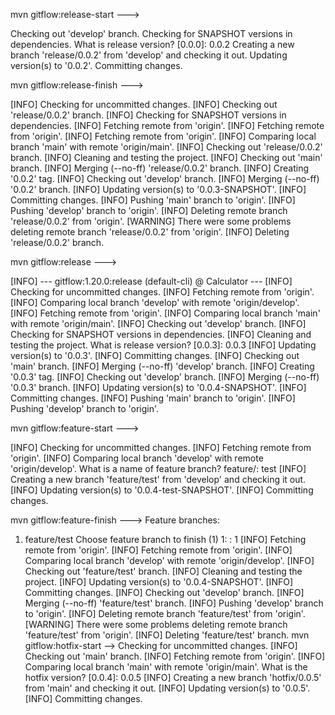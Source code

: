 mvn gitflow:release-start --->

Checking out 'develop' branch.
Checking for SNAPSHOT versions in dependencies.
What is release version? [0.0.0]: 0.0.2
Creating a new branch 'release/0.0.2' from 'develop' and checking it out.
Updating version(s) to '0.0.2'.
Committing changes.


mvn gitflow:release-finish  --->

[INFO] Checking for uncommitted changes.
[INFO] Checking out 'release/0.0.2' branch.
[INFO] Checking for SNAPSHOT versions in dependencies.
[INFO] Fetching remote from 'origin'.
[INFO] Fetching remote from 'origin'.
[INFO] Fetching remote from 'origin'.
[INFO] Comparing local branch 'main' with remote 'origin/main'.
[INFO] Checking out 'release/0.0.2' branch.
[INFO] Cleaning and testing the project.
[INFO] Checking out 'main' branch.
[INFO] Merging (--no-ff) 'release/0.0.2' branch.
[INFO] Creating '0.0.2' tag.
[INFO] Checking out 'develop' branch.
[INFO] Merging (--no-ff) '0.0.2' branch.
[INFO] Updating version(s) to '0.0.3-SNAPSHOT'.
[INFO] Committing changes.
[INFO] Pushing 'main' branch to 'origin'.
[INFO] Pushing 'develop' branch to 'origin'.
[INFO] Deleting remote branch 'release/0.0.2' from 'origin'.
[WARNING] There were some problems deleting remote branch 'release/0.0.2' from 'origin'.
[INFO] Deleting 'release/0.0.2' branch.



mvn gitflow:release  --->

[INFO] --- gitflow:1.20.0:release (default-cli) @ Calculator ---
[INFO] Checking for uncommitted changes.
[INFO] Fetching remote from 'origin'.
[INFO] Comparing local branch 'develop' with remote 'origin/develop'.
[INFO] Fetching remote from 'origin'.
[INFO] Comparing local branch 'main' with remote 'origin/main'.
[INFO] Checking out 'develop' branch.
[INFO] Checking for SNAPSHOT versions in dependencies.
[INFO] Cleaning and testing the project.
What is release version? [0.0.3]: 0.0.3
[INFO] Updating version(s) to '0.0.3'.
[INFO] Committing changes.
[INFO] Checking out 'main' branch.
[INFO] Merging (--no-ff) 'develop' branch.
[INFO] Creating '0.0.3' tag.
[INFO] Checking out 'develop' branch.
[INFO] Merging (--no-ff) '0.0.3' branch.
[INFO] Updating version(s) to '0.0.4-SNAPSHOT'.
[INFO] Committing changes.
[INFO] Pushing 'main' branch to 'origin'.
[INFO] Pushing 'develop' branch to 'origin'.


mvn gitflow:feature-start --->

[INFO] Checking for uncommitted changes.
[INFO] Fetching remote from 'origin'.
[INFO] Comparing local branch 'develop' with remote 'origin/develop'.
What is a name of feature branch? feature/: test
[INFO] Creating a new branch 'feature/test' from 'develop' and checking it out.
[INFO] Updating version(s) to '0.0.4-test-SNAPSHOT'.
[INFO] Committing changes.

mvn gitflow:feature-finish   --->
Feature branches:
1. feature/test
Choose feature branch to finish (1) 1: : 1
[INFO] Fetching remote from 'origin'.
[INFO] Fetching remote from 'origin'.
[INFO] Comparing local branch 'develop' with remote 'origin/develop'.
[INFO] Checking out 'feature/test' branch.
[INFO] Cleaning and testing the project.
[INFO] Updating version(s) to '0.0.4-SNAPSHOT'.
[INFO] Committing changes.
[INFO] Checking out 'develop' branch.
[INFO] Merging (--no-ff) 'feature/test' branch.
[INFO] Pushing 'develop' branch to 'origin'.
[INFO] Deleting remote branch 'feature/test' from 'origin'.
[WARNING] There were some problems deleting remote branch 'feature/test' from 'origin'.
[INFO] Deleting 'feature/test' branch.
mvn gitflow:hotfix-start  --> 
Checking for uncommitted changes.
[INFO] Checking out 'main' branch.
[INFO] Fetching remote from 'origin'.
[INFO] Comparing local branch 'main' with remote 'origin/main'.
What is the hotfix version? [0.0.4]: 0.0.5
[INFO] Creating a new branch 'hotfix/0.0.5' from 'main' and checking it out.
[INFO] Updating version(s) to '0.0.5'.
[INFO] Committing changes.
